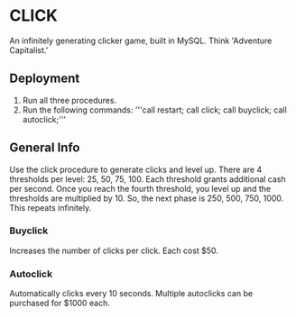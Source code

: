 # CLICK
An infinitely generating clicker game, built in MySQL. Think 'Adventure Capitalist.'

## Deployment
1. Run all three procedures. 
2. Run the following commands:
'''call restart;
   call click;
   call buyclick;
   call autoclick;'''

## General Info
Use the click procedure to generate clicks and level up. There are 4 thresholds per level: 25, 50, 75, 100. Each threshold grants additional cash per second. Once you reach the fourth threshold, you level up and the thresholds are multiplied by 10. So, the next phase is 250, 500, 750, 1000. This repeats infinitely.

### Buyclick
Increases the number of clicks per click. Each cost $50. 

### Autoclick
Automatically clicks every 10 seconds. Multiple autoclicks can be purchased for $1000 each.
